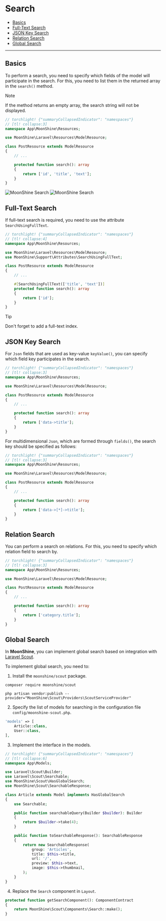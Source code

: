# Search

- [Basics](#basics)
- [Full-Text Search](#fulltext)
- [JSON Key Search](#json)
- [Relation Search](#relation)
- [Global Search](#global)

---

<a name="basics"></a>
## Basics

To perform a search, you need to specify which fields of the model will participate in the search.
For this, you need to list them in the returned array in the `search()` method.

> [!NOTE]
> If the method returns an empty array, the search string will not be displayed.

```php
// torchlight! {"summaryCollapsedIndicator": "namespaces"}
// [tl! collapse:3]
namespace App\MoonShine\Resources;

use MoonShine\Laravel\Resources\ModelResource;

class PostResource extends ModelResource
{
    // ...

    protected function search(): array
    {
        return ['id', 'title', 'text'];
    }
}
```

![MoonShine Search](https://raw.githubusercontent.com/moonshine-software/doc/3.x/resources/screenshots/search.png#light)
![MoonShine Search](https://raw.githubusercontent.com/moonshine-software/doc/3.x/resources/screenshots/search_dark.png#dark)

<a name="fulltext"></a>
## Full-Text Search

If full-text search is required, you need to use the attribute `SearchUsingFullText`.

```php
// torchlight! {"summaryCollapsedIndicator": "namespaces"}
// [tl! collapse:4]
namespace App\MoonShine\Resources;

use MoonShine\Laravel\Resources\ModelResource;
use MoonShine\Support\Attributes\SearchUsingFullText;

class PostResource extends ModelResource
{
    // ...

    #[SearchUsingFullText(['title', 'text'])]
    protected function search(): array
    {
        return ['id'];
    }
}
```

> [!TIP]
> Don't forget to add a full-text index.

<a name="json"></a>
## JSON Key Search

For `Json` fields that are used as key-value `keyValue()`, you can specify which field key participates in the search.

```php
// torchlight! {"summaryCollapsedIndicator": "namespaces"}
// [tl! collapse:3]
namespace App\MoonShine\Resources;

use MoonShine\Laravel\Resources\ModelResource;

class PostResource extends ModelResource
{
    // ...

    protected function search(): array
    {
        return ['data->title'];
    }
}
```

For multidimensional `Json`, which are formed through `fields()`, the search key should be specified as follows:

```php
// torchlight! {"summaryCollapsedIndicator": "namespaces"}
// [tl! collapse:3]
namespace App\MoonShine\Resources;

use MoonShine\Laravel\Resources\ModelResource;

class PostResource extends ModelResource
{
    // ...

    protected function search(): array
    {
        return ['data->[*]->title'];
    }
}
```

<a name="relation"></a>
## Relation Search

You can perform a search on relations. For this, you need to specify which relation field to search by.

```php
// torchlight! {"summaryCollapsedIndicator": "namespaces"}
// [tl! collapse:3]
namespace App\MoonShine\Resources;

use MoonShine\Laravel\Resources\ModelResource;

class PostResource extends ModelResource
{
    // ...

    protected function search(): array
    {
        return ['category.title'];
    }
}
```

<a name="global"></a>
## Global Search

In **MoonShine**, you can implement global search based on integration with [Laravel Scout](https://laravel.com/docs/scout).

To implement global search, you need to:

1. Install the `moonshine/scout` package.

```shell
composer require moonshine/scout
```

```shell
php artisan vendor:publish --provider="MoonShine\Scout\Providers\ScoutServiceProvider"
```

2. Specify the list of models for searching in the configuration file `config/moonshine-scout.php`.

```php
'models' => [
    Article::class,
    User::class,
],
```

3. Implement the interface in the models.

```php
// torchlight! {"summaryCollapsedIndicator": "namespaces"}
// [tl! collapse:6]
namespace App\Models;

use Laravel\Scout\Builder;
use Laravel\Scout\Searchable;
use MoonShine\Scout\HasGlobalSearch;
use MoonShine\Scout\SearchableResponse;

class Article extends Model implements HasGlobalSearch
{
    use Searchable;

    public function searchableQuery(Builder $builder): Builder
    {
        return $builder->take(4);
    }

    public function toSearchableResponse(): SearchableResponse
    {
        return new SearchableResponse(
            group: 'Articles',
            title: $this->title,
            url: '/',
            preview: $this->text,
            image: $this->thumbnail,
        );
    }
}
```

4. Replace the `Search` component in `Layout`.

```php
protected function getSearchComponent(): ComponentContract
{
    return MoonShine\Scout\Components\Search::make();
}
```
